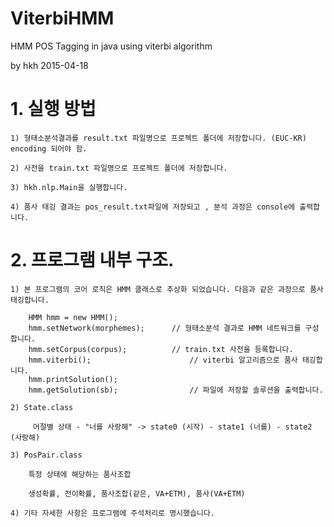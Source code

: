 # ViterbiHMM
HMM POS Tagging in java using viterbi algorithm 

by hkh 2015-04-18

# 1. 실행 방법

	1) 형태소분석결과를 result.txt 파일명으로 프로젝트 폴더에 저장합니다. (EUC-KR) encoding 되어야 함.
	
	2) 사전을 train.txt 파일명으로 프로젝트 폴더에 저장합니다.
	
	3) hkh.nlp.Main을 실행합니다.
	
	4) 품사 태깅 결과는 pos_result.txt파일에 저장되고 , 분석 과정은 console에 출력합니다.

	
# 2. 프로그램 내부 구조.

	1) 본 프로그램의 코어 로직은 HMM 클래스로 추상화 되었습니다. 다음과 같은 과정으로 품사 태깅합니다.

		HMM hmm = new HMM();
		hmm.setNetwork(morphemes);		// 형태소분석 결과로 HMM 네트워크를 구성합니다.
		hmm.setCorpus(corpus);			// train.txt 사전을 등록합니다.
		hmm.viterbi();						// viterbi 알고리즘으로 품사 태깅합니다.
		hmm.printSolution();
		hmm.getSolution(sb);				// 파일에 저장할 솔루션을 출력합니다.
		
	2) State.class
	
		 어절별 상태 - "너를 사랑해" -> state0 (시작) - state1 (너를) - state2 (사랑해)
	
	3) PosPair.class
	
		특정 상태에 해당하는 품사조합
		
		생성확률, 전이확률, 품사조합(같은, VA+ETM), 품사(VA+ETM)
	
	4) 기타 자세한 사항은 프로그램에 주석처리로 명시했습니다. 


